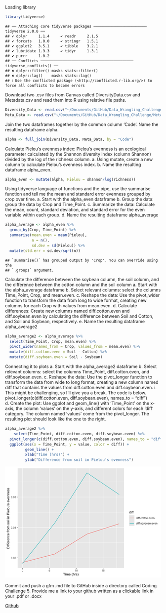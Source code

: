 Loading library

``` r
library(tidyverse)
```

    ## ── Attaching core tidyverse packages ──────────────────────── tidyverse 2.0.0 ──
    ## ✔ dplyr     1.1.4     ✔ readr     2.1.5
    ## ✔ forcats   1.0.0     ✔ stringr   1.5.1
    ## ✔ ggplot2   3.5.1     ✔ tibble    3.2.1
    ## ✔ lubridate 1.9.3     ✔ tidyr     1.3.1
    ## ✔ purrr     1.0.2     
    ## ── Conflicts ────────────────────────────────────────── tidyverse_conflicts() ──
    ## ✖ dplyr::filter() masks stats::filter()
    ## ✖ dplyr::lag()    masks stats::lag()
    ## ℹ Use the conflicted package (<http://conflicted.r-lib.org/>) to force all conflicts to become errors

Download two .csv files from Canvas called DiversityData.csv and
Metadata.csv and read them into R using relative file paths.

``` r
Diversity_Data <- read.csv("~/Documents/GitHub/Data_Wrangling_Challenge/DiversityData.csv")
Meta_Data <- read.csv("~/Documents/GitHub/Data_Wrangling_Challenge/Metadata.csv")
```

Join the two dataframes together by the common column ‘Code’. Name the
resulting dataframe alpha.

``` r
alpha <- full_join(Diversity_Data, Meta_Data, by = "Code")
```

Calculate Pielou’s evenness index: Pielou’s evenness is an ecological
parameter calculated by the Shannon diversity index (column Shannon)
divided by the log of the richness column. a. Using mutate, create a new
column to calculate Pielou’s evenness index. b. Name the resulting
dataframe alpha_even.

``` r
alpha_even <- mutate(alpha, Pielou = shannon/log(richness))
```

Using tidyverse language of functions and the pipe, use the summarise
function and tell me the mean and standard error evenness grouped by
crop over time. a. Start with the alpha_even dataframe b. Group the
data: group the data by Crop and Time_Point. c. Summarize the data:
Calculate the mean, count, standard deviation, and standard error for
the even variable within each group. d. Name the resulting dataframe
alpha_average

``` r
alpha_average <- alpha_even %>%
  group_by(Crop, Time_Point) %>%
  summarise(mean.even = mean(Pielou),
            n = n(),
            sd.dev = sd(Pielou)) %>%
  mutate(std.err = sd.dev/sqrt(n))
```

    ## `summarise()` has grouped output by 'Crop'. You can override using the
    ## `.groups` argument.

Calculate the difference between the soybean column, the soil column,
and the difference between the cotton column and the soil column a.
Start with the alpha_average dataframe b. Select relevant columns:
select the columns Time_Point, Crop, and mean.even. c. Reshape the data:
Use the pivot_wider function to transform the data from long to wide
format, creating new columns for each Crop with values from mean.even.
d. Calculate differences: Create new columns named diff.cotton.even and
diff.soybean.even by calculating the difference between Soil and Cotton,
and Soil and Soybean, respectively. e. Name the resulting dataframe
alpha_average2

``` r
alpha_average2 <- alpha_average %>%
  select(Time_Point, Crop, mean.even) %>%
  pivot_wider(names_from = Crop, values_from = mean.even) %>%
  mutate(diff.cotton.even = Soil - Cotton) %>%
  mutate(diff.soybean.even = Soil - Soybean)
```

Connecting it to plots a. Start with the alpha_average2 dataframe b.
Select relevant columns: select the columns Time_Point,
diff.cotton.even, and diff.soybean.even. c. Reshape the data: Use the
pivot_longer function to transform the data from wide to long format,
creating a new column named diff that contains the values from
diff.cotton.even and diff.soybean.even. i. This might be challenging, so
I’ll give you a break. The code is below.
pivot_longer(c(diff.cotton.even, diff.soybean.even), names_to = “diff”)
d. Create the plot: Use ggplot and geom_line() with ‘Time_Point’ on the
x-axis, the column ‘values’ on the y-axis, and different colors for each
‘diff’ category. The column named ‘values’ come from the pivot_longer.
The resulting plot should look like the one to the right.

``` r
alpha_average2 %>%
    select(Time_Point, diff.cotton.even, diff.soybean.even) %>%
  pivot_longer(c(diff.cotton.even, diff.soybean.even), names_to = "diff") %>%
  ggplot(aes(x = Time_Point, y = value, color = diff)) +
         geom_line() +
         xlab("Time (hrs)") +
         ylab("Difference from soil in Pielou's evenness")
```

![](Data_Wrangling_Challenge_files/figure-gfm/unnamed-chunk-7-1.png)<!-- -->

Commit and push a gfm .md file to GitHub inside a directory called
Coding Challenge 5. Provide me a link to your github written as a
clickable link in your .pdf or .docx

[Github](https://github.com/RaimundoEspejo/Data_Wrangling_Challenge.git)
